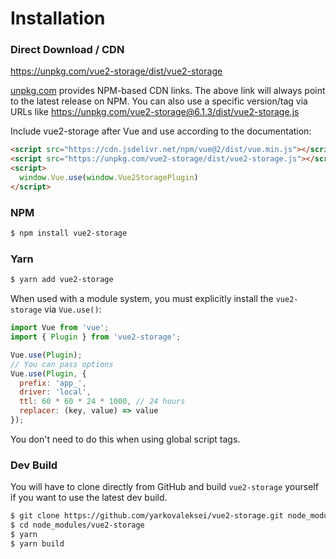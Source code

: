 # Installation

### Direct Download / CDN

https://unpkg.com/vue2-storage/dist/vue2-storage

[unpkg.com](https://unpkg.com) provides NPM-based CDN links. The above link will always point to the latest release on NPM. You can also use a specific version/tag via URLs like https://unpkg.com/vue2-storage@6.1.3/dist/vue2-storage.js

Include vue2-storage after Vue and use according to the documentation:

```html
<script src="https://cdn.jsdelivr.net/npm/vue@2/dist/vue.min.js"></script>
<script src="https://unpkg.com/vue2-storage/dist/vue2-storage.js"></script>
<script>
  window.Vue.use(window.Vue2StoragePlugin)
</script>
```

### NPM

```bash
$ npm install vue2-storage
```

### Yarn

```bash
$ yarn add vue2-storage
```

When used with a module system, you must explicitly install the `vue2-storage` via `Vue.use()`:

```javascript
import Vue from 'vue';
import { Plugin } from 'vue2-storage';

Vue.use(Plugin);
// You can pass options
Vue.use(Plugin, {
  prefix: 'app_',
  driver: 'local',
  ttl: 60 * 60 * 24 * 1000, // 24 hours
  replacer: (key, value) => value
});
```

You don't need to do this when using global script tags.

### Dev Build

You will have to clone directly from GitHub and build `vue2-storage` yourself if
you want to use the latest dev build.

```bash
$ git clone https://github.com/yarkovaleksei/vue2-storage.git node_modules/vue2-storage
$ cd node_modules/vue2-storage
$ yarn
$ yarn build
```
